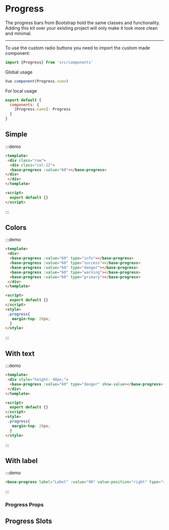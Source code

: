 # Progress

The progress bars from Bootstrap hold the same classes and functionality.
Adding this kit over your existing project will only make it look more clean and minimal.

<hr>
To use the custom radio buttons you need to import the custom made component:

```js
import {Progress} from 'src/components'
```

Global usage

```js
Vue.component(Progress.name)
```

For local usage
```js
export default {
  components: {
    [Progress.name]: Progress
  }
}
```

## Simple

:::demo
```html
<template>
 <div class="row">
  <div class="col-12">
  <base-progress :value="60"></base-progress>
</div>
 </div>
</template>

<script>
  export default {}
</script>
```
:::

## Colors

:::demo
```html
<template>
 <div>
  <base-progress :value="60" type="info"></base-progress>
  <base-progress :value="60" type="success"></base-progress>
  <base-progress :value="60" type="danger"></base-progress>
  <base-progress :value="60" type="warning"></base-progress>
  <base-progress :value="60" type="primary"></base-progress>
 </div>
</template>

<script>
  export default {}
</script>
<style>
 .progress{
   margin-top: 20px;
  }
</style>
```
:::

## With text

:::demo
```html
<template>
 <div style="height: 40px;">
  <base-progress :value="60" type="danger" show-value></base-progress>
 </div>
</template>

<script>
  export default {}
</script>
<style>
 .progress{
   margin-top: 20px;
  }
</style>
```
:::

## With label

:::demo
```html
<base-progress label="Label" :value="90" value-position="right" type="success" :height="15"></base-progress>
```
:::


### Progress Props
<props-table component-name="base-progress"/>

## Progress Slots
<slots-table :slots="[
          {name: 'default', description: 'Progress value slot. By default progress percentage is displayed here'}
          ]"/>

<style>
.progress {
  margin-top: 5px;
}
</style>
